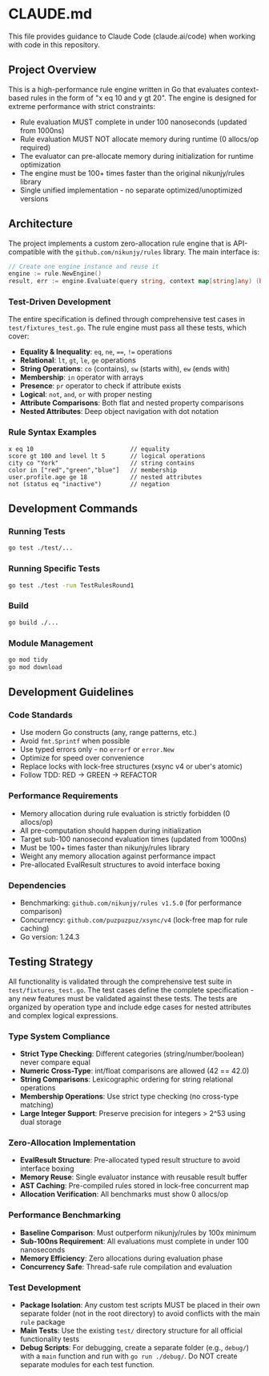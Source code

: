 # CLAUDE.md

This file provides guidance to Claude Code (claude.ai/code) when working with code in this repository.

## Project Overview

This is a high-performance rule engine written in Go that evaluates context-based rules in the form of "x eq 10 and y gt 20". The engine is designed for extreme performance with strict constraints:

- Rule evaluation MUST complete in under 100 nanoseconds (updated from 1000ns)
- Rule evaluation MUST NOT allocate memory during runtime (0 allocs/op required)
- The evaluator can pre-allocate memory during initialization for runtime optimization
- The engine must be 100+ times faster than the original nikunjy/rules library
- Single unified implementation - no separate optimized/unoptimized versions

## Architecture

The project implements a custom zero-allocation rule engine that is API-compatible with the `github.com/nikunjy/rules` library. The main interface is:

```go
// Create one engine instance and reuse it
engine := rule.NewEngine()
result, err := engine.Evaluate(query string, context map[string]any) (bool, error)
```

### Test-Driven Development

The entire specification is defined through comprehensive test cases in `test/fixtures_test.go`. The rule engine must pass all these tests, which cover:

- **Equality & Inequality**: `eq`, `ne`, `==`, `!=` operations
- **Relational**: `lt`, `gt`, `le`, `ge` operations  
- **String Operations**: `co` (contains), `sw` (starts with), `ew` (ends with)
- **Membership**: `in` operator with arrays
- **Presence**: `pr` operator to check if attribute exists
- **Logical**: `not`, `and`, `or` with proper nesting
- **Attribute Comparisons**: Both flat and nested property comparisons
- **Nested Attributes**: Deep object navigation with dot notation

### Rule Syntax Examples

```
x eq 10                           // equality
score gt 100 and level lt 5       // logical operations
city co "York"                    // string contains
color in ["red","green","blue"]   // membership
user.profile.age ge 18            // nested attributes
not (status eq "inactive")        // negation
```

## Development Commands

### Running Tests
```bash
go test ./test/...
```

### Running Specific Tests
```bash
go test ./test -run TestRulesRound1
```

### Build
```bash
go build ./...
```

### Module Management
```bash
go mod tidy
go mod download
```

## Development Guidelines

### Code Standards
- Use modern Go constructs (any, range patterns, etc.)
- Avoid `fmt.Sprintf` when possible
- Use typed errors only - no `errorf` or `error.New`
- Optimize for speed over convenience
- Replace locks with lock-free structures (xsync v4 or uber's atomic)
- Follow TDD: RED → GREEN → REFACTOR

### Performance Requirements
- Memory allocation during rule evaluation is strictly forbidden (0 allocs/op)
- All pre-computation should happen during initialization
- Target sub-100 nanosecond evaluation times (updated from 1000ns)
- Must be 100+ times faster than nikunjy/rules library
- Weight any memory allocation against performance impact
- Pre-allocated EvalResult structures to avoid interface boxing

### Dependencies
- Benchmarking: `github.com/nikunjy/rules v1.5.0` (for performance comparison)
- Concurrency: `github.com/puzpuzpuz/xsync/v4` (lock-free map for rule caching)
- Go version: 1.24.3

## Testing Strategy

All functionality is validated through the comprehensive test suite in `test/fixtures_test.go`. The test cases define the complete specification - any new features must be validated against these tests. The tests are organized by operation type and include edge cases for nested attributes and complex logical expressions.

### Type System Compliance
- **Strict Type Checking**: Different categories (string/number/boolean) never compare equal
- **Numeric Cross-Type**: int/float comparisons are allowed (42 == 42.0)
- **String Comparisons**: Lexicographic ordering for string relational operations
- **Membership Operations**: Use strict type checking (no cross-type matching)
- **Large Integer Support**: Preserve precision for integers > 2^53 using dual storage

### Zero-Allocation Implementation
- **EvalResult Structure**: Pre-allocated typed result structure to avoid interface boxing
- **Memory Reuse**: Single evaluator instance with reusable result buffer
- **AST Caching**: Pre-compiled rules stored in lock-free concurrent map
- **Allocation Verification**: All benchmarks must show 0 allocs/op

### Performance Benchmarking
- **Baseline Comparison**: Must outperform nikunjy/rules by 100x minimum
- **Sub-100ns Requirement**: All evaluations must complete in under 100 nanoseconds
- **Memory Efficiency**: Zero allocations during evaluation phase
- **Concurrency Safe**: Thread-safe rule compilation and evaluation

### Test Development
- **Package Isolation**: Any custom test scripts MUST be placed in their own separate folder (not in the root directory) to avoid conflicts with the main `rule` package
- **Main Tests**: Use the existing `test/` directory structure for all official functionality tests
- **Debug Scripts**: For debugging, create a separate folder (e.g., `debug/`) with a `main` function and run with `go run ./debug/`. Do NOT create separate modules for each test function.